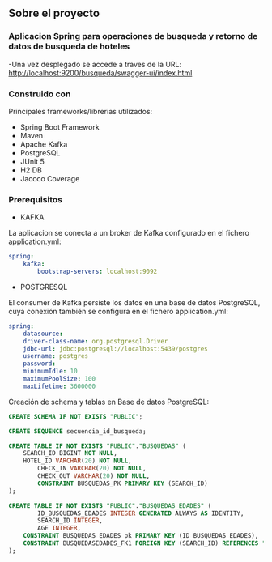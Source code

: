 ## Sobre el proyecto
<h3>Aplicacion Spring para operaciones de busqueda y retorno de datos de busqueda de hoteles</h3>

<p>-Una vez desplegado se accede a traves de la URL: <a href=#>http://localhost:9200/busqueda/swagger-ui/index.html</a></p>


### Construido con

Principales frameworks/librerias utilizados:

* Spring Boot Framework
* Maven
* Apache Kafka
* PostgreSQL
* JUnit 5
* H2 DB
* Jacoco Coverage


### Prerequisitos

* KAFKA

La aplicacion se conecta a un broker de Kafka configurado en el fichero application.yml:
```yaml
spring:
    kafka:
        bootstrap-servers: localhost:9092
```
* POSTGRESQL

El consumer de Kafka persiste los datos en una base de datos PostgreSQL, cuya conexión también se configura en el fichero application.yml:
```yaml
spring:
    datasource:        
    driver-class-name: org.postgresql.Driver
    jdbc-url: jdbc:postgresql://localhost:5439/postgres
    username: postgres
    password: 
    minimumIdle: 10
    maximumPoolSize: 100
    maxLifetime: 3600000   
```
Creación de schema y tablas en Base de datos PostgreSQL:

```sql
CREATE SCHEMA IF NOT EXISTS "PUBLIC";

CREATE SEQUENCE secuencia_id_busqueda;

CREATE TABLE IF NOT EXISTS "PUBLIC"."BUSQUEDAS" (
	SEARCH_ID BIGINT NOT NULL,
 	HOTEL_ID VARCHAR(20) NOT NULL,
        CHECK_IN VARCHAR(20) NOT NULL,
        CHECK_OUT VARCHAR(20) NOT NULL,
        CONSTRAINT BUSQUEDAS_PK PRIMARY KEY (SEARCH_ID)
);

CREATE TABLE IF NOT EXISTS "PUBLIC"."BUSQUEDAS_EDADES" (
        ID_BUSQUEDAS_EDADES INTEGER GENERATED ALWAYS AS IDENTITY,
        SEARCH_ID INTEGER,
        AGE INTEGER,
	CONSTRAINT BUSQUEDAS_EDADES_pk PRIMARY KEY (ID_BUSQUEDAS_EDADES),
	CONSTRAINT BUSQUEDASEDADES_FK1 FOREIGN KEY (SEARCH_ID) REFERENCES "PUBLIC"."BUSQUEDAS"(SEARCH_ID)
);
```
